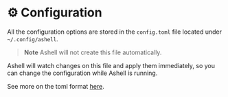 # ⚙️ Configuration

All the configuration options are stored in the `config.toml` file located under `~/.config/ashell`.

> **Note** Ashell will not create this file automatically.

Ashell will watch changes on this file and apply them immediately, so you can change the configuration while Ashell is running.

See more on the toml format [here](https://toml.io/en/).
